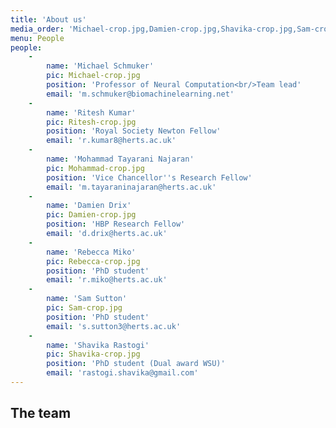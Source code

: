```yaml
---
title: 'About us'
media_order: 'Michael-crop.jpg,Damien-crop.jpg,Shavika-crop.jpg,Sam-crop.jpg,Rebecca-crop.jpg,Mohammad-crop.jpg'
menu: People
people:
    -
        name: 'Michael Schmuker'
        pic: Michael-crop.jpg
        position: 'Professor of Neural Computation<br/>Team lead'
        email: 'm.schmuker@biomachinelearning.net'
    -
        name: 'Ritesh Kumar'
        pic: Ritesh-crop.jpg
        position: 'Royal Society Newton Fellow'
        email: 'r.kumar8@herts.ac.uk'
    -
        name: 'Mohammad Tayarani Najaran'
        pic: Mohammad-crop.jpg
        position: 'Vice Chancellor''s Research Fellow'
        email: 'm.tayaraninajaran@herts.ac.uk'
    -
        name: 'Damien Drix'
        pic: Damien-crop.jpg
        position: 'HBP Research Fellow'
        email: 'd.drix@herts.ac.uk'
    -
        name: 'Rebecca Miko'
        pic: Rebecca-crop.jpg
        position: 'PhD student'
        email: 'r.miko@herts.ac.uk'
    -
        name: 'Sam Sutton'
        pic: Sam-crop.jpg
        position: 'PhD student'
        email: 's.sutton3@herts.ac.uk'
    -
        name: 'Shavika Rastogi'
        pic: Shavika-crop.jpg
        position: 'PhD student (Dual award WSU)'
        email: 'rastogi.shavika@gmail.com'
---
```


## The team
